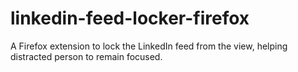 # linkedin-feed-locker-firefox
A Firefox extension to lock the LinkedIn feed from the view, helping distracted person to remain focused.
